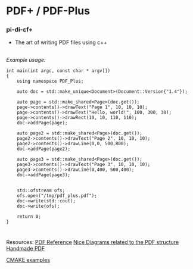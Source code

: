 

# PDF+ / PDF-Plus

### pi-di-ɛf+
- The art of writing PDF files using c++
##
*Example usage:*
```
int main(int argc, const char * argv[])
{
	using namespace PDF_Plus;
	
    auto doc = std::make_unique<Document>(Document::Version{"1.4"});
    
	auto page = std::make_shared<Page>(doc.get());
    page->contents()->drawText("Page 1", 10, 10, 10);
    page->contents()->drawText("Hello, world!", 100, 300, 30);
	page->contents()->drawRect(10, 10, 110, 110);
	doc->addPage(page);
    
    auto page2 = std::make_shared<Page>(doc.get());
    page2->contents()->drawText("Page 2", 10, 10, 10);
    page2->contents()->drawLine(0,0, 500,800);
    doc->addPage(page2);
    
    auto page3 = std::make_shared<Page>(doc.get());
    page3->contents()->drawText("Page 3", 10, 10, 10);
    page3->contents()->drawLine(0,400, 500,400);
    doc->addPage(page3);
    
    
	std::ofstream ofs;
	ofs.open("/tmp/pdf_plus.pdf");
    doc->write(std::cout);
    doc->write(ofs);

	return 0;
}
```

#

Resources:
[PDF Reference](https://www.adobe.com/content/dam/acom/en/devnet/pdf/pdfs/pdf_reference_archives/PDFReference.pdf)
[Nice Diagrams related to the PDF structure](https://github.com/feliam/miniPDF/blob/master/README.md)
[Handmade PDF](https://blog.idrsolutions.com/2010/10/make-your-own-pdf-file-part-4-hello-world-pdf/)


[CMAKE examples](https://cmake.org/examples/)


